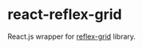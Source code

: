 # react-reflex-grid
React.js wrapper for [reflex-grid](http://leejordan.github.io/reflex/docs/) library. 
